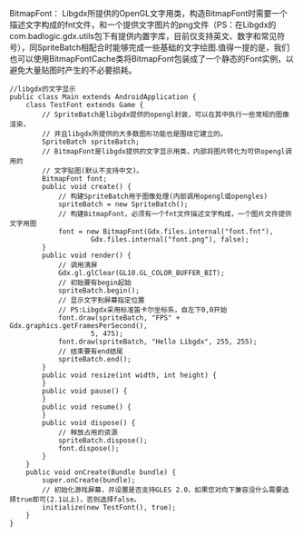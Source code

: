 BitmapFont：
Libgdx所提供的OpenGL文字用类，构造BitmapFont时需要一个描述文字构成的fnt文件，和一个提供文字图片的png文件（PS：在Libgdx的com.badlogic.gdx.utils包下有提供内置字库，目前仅支持英文、数字和常见符号），同SpriteBatch相配合时能够完成一些基础的文字绘图.值得一提的是，我们也可以使用BitmapFontCache类将BitmapFont包装成了一个静态的Font实例，以避免大量贴图时产生的不必要损耗。
```  
//libgdx的文字显示
public class Main extends AndroidApplication {
	class TestFont extends Game {
		// SpriteBatch是libgdx提供的opengl封装，可以在其中执行一些常规的图像渲染，
		// 并且libgdx所提供的大多数图形功能也是围绕它建立的。
		SpriteBatch spriteBatch;
		// BitmapFont是libgdx提供的文字显示用类，内部将图片转化为可供opengl调用的
		// 文字贴图(默认不支持中文)。
		BitmapFont font;
		public void create() {
			// 构建SpriteBatch用于图像处理(内部调用opengl或opengles)
			spriteBatch = new SpriteBatch();
			// 构建BitmapFont，必须有一个fnt文件描述文字构成，一个图片文件提供文字用图
			font = new BitmapFont(Gdx.files.internal("font.fnt"),
					Gdx.files.internal("font.png"), false);
		}
		public void render() {
			// 调用清屏
			Gdx.gl.glClear(GL10.GL_COLOR_BUFFER_BIT);
			// 初始要有begin起始
			spriteBatch.begin();
			// 显示文字到屏幕指定位置
			// PS:Libgdx采用标准笛卡尔坐标系，自左下0,0开始
			font.draw(spriteBatch, "FPS" + Gdx.graphics.getFramesPerSecond(),
					5, 475);
			font.draw(spriteBatch, "Hello Libgdx", 255, 255);
			// 结束要有end结尾
			spriteBatch.end();
		}
		public void resize(int width, int height) {
		}
		public void pause() {
		}
		public void resume() {
		}
		public void dispose() {
			// 释放占用的资源
			spriteBatch.dispose();
			font.dispose();
		}
	}
	public void onCreate(Bundle bundle) {
		super.onCreate(bundle);
		// 初始化游戏屏幕，并设置是否支持GLES 2.0，如果您对向下兼容没什么需要选择true即可(2.1以上)，否则选择false。
		initialize(new TestFont(), true);
	}
}
```
